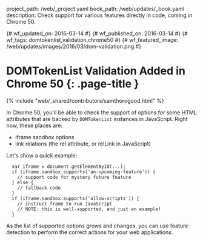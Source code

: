 project_path: /web/_project.yaml book_path: /web/updates/_book.yaml description: Check support for various features directly in code, coming in Chrome 50.

{# wf_updated_on: 2016-03-14 #} {# wf_published_on: 2016-03-14 #} {# wf_tags: domtokenlist,validation,chrome50 #} {# wf_featured_image: /web/updates/images/2016/03/dom-validation.png #}

# DOMTokenList Validation Added in Chrome 50 {: .page-title }

{% include "web/_shared/contributors/samthorogood.html" %}

In Chrome 50, you'll be able to check the support of options for some HTML attributes that are backed by `DOMTokenList` instances in JavaScript. Right now, these places are:

+ iframe sandbox options
+ link relations (the rel attribute, or relLink in JavaScript)

Let's show a quick example:

      var iframe = document.getElementById(...);
      if (iframe.sandbox.supports('an-upcoming-feature')) {
        // support code for mystery future feature
      } else {
        // fallback code
      }
      if (iframe.sandbox.supports('allow-scripts')) {
        // instruct frame to run JavaScript
        // NOTE: this is well-supported, and just an example!
      }
    

As the list of supported options grows and changes, you can use feature detection to perform the correct actions for your web applications.